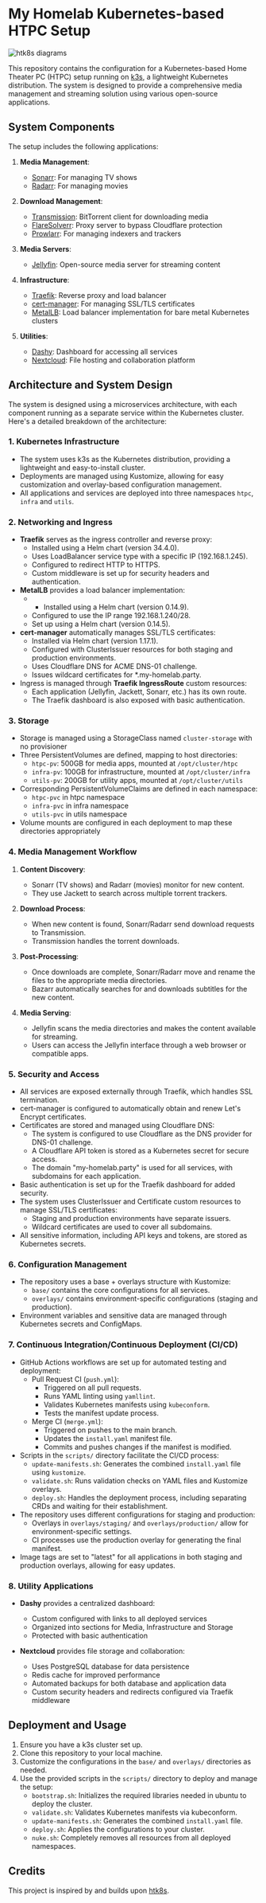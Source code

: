 # My Homelab Kubernetes-based HTPC Setup

![htk8s diagrams](system_design.png)

This repository contains the configuration for a Kubernetes-based Home Theater
PC (HTPC) setup running on [k3s](https://k3s.io/), a lightweight Kubernetes
distribution. The system is designed to provide a comprehensive media management
and streaming solution using various open-source applications.

## System Components

The setup includes the following applications:

1. **Media Management**:
   - [Sonarr](https://sonarr.tv/): For managing TV shows
   - [Radarr](https://radarr.video/): For managing movies

2. **Download Management**:
   - [Transmission](https://transmissionbt.com/): BitTorrent client for
   downloading media
   - [FlareSolverr](https://github.com/FlareSolverr/FlareSolverr): Proxy server to
   bypass Cloudflare protection
   - [Prowlarr](https://prowlarr.com/): For managing indexers and trackers

3. **Media Servers**:
   - [Jellyfin](https://jellyfin.org/): Open-source media server for streaming
   content

4. **Infrastructure**:
   - [Traefik](https://traefik.io/): Reverse proxy and load balancer
   - [cert-manager](https://cert-manager.io/): For managing SSL/TLS certificates
   - [MetalLB](https://metallb.universe.tf/): Load balancer implementation for
   bare metal Kubernetes clusters

5. **Utilities**:
   - [Dashy](https://dashy.to/): Dashboard for accessing all services
   - [Nextcloud](https://nextcloud.com/): File hosting and collaboration platform

## Architecture and System Design

The system is designed using a microservices architecture, with each component
running as a separate service within the Kubernetes cluster. Here's a detailed
breakdown of the architecture:

### 1. Kubernetes Infrastructure

- The system uses k3s as the Kubernetes distribution, providing a lightweight
  and easy-to-install cluster.
- Deployments are managed using Kustomize, allowing for easy customization and
  overlay-based configuration management.
- All applications and services are deployed into three namespaces `htpc`, `infra`
and `utils`.

### 2. Networking and Ingress

- **Traefik** serves as the ingress controller and reverse proxy:
  - Installed using a Helm chart (version 34.4.0).
  - Uses LoadBalancer service type with a specific IP (192.168.1.245).
  - Configured to redirect HTTP to HTTPS.
  - Custom middleware is set up for security headers and authentication.
- **MetalLB** provides a load balancer implementation:
  - - Installed using a Helm chart (version 0.14.9).
  - Configured to use the IP range 192.168.1.240/28.
  - Set up using a Helm chart (version 0.14.5).
- **cert-manager** automatically manages SSL/TLS certificates:
  - Installed via Helm chart (version 1.17.1).
  - Configured with ClusterIssuer resources for both staging and production
  environments.
  - Uses Cloudflare DNS for ACME DNS-01 challenge.
  - Issues wildcard certificates for *.my-homelab.party.
- Ingress is managed through **Traefik IngressRoute** custom resources:
  - Each application (Jellyfin, Jackett, Sonarr, etc.) has its own route.
  - The Traefik dashboard is also exposed with basic authentication.

### 3. Storage

- Storage is managed using a StorageClass named `cluster-storage` with no provisioner
- Three PersistentVolumes are defined, mapping to host directories:
  - `htpc-pv`: 500GB for media apps, mounted at `/opt/cluster/htpc`
  - `infra-pv`: 100GB for infrastructure, mounted at `/opt/cluster/infra`
  - `utils-pv`: 200GB for utility apps, mounted at `/opt/cluster/utils`
- Corresponding PersistentVolumeClaims are defined in each namespace:
  - `htpc-pvc` in htpc namespace
  - `infra-pvc` in infra namespace
  - `utils-pvc` in utils namespace
- Volume mounts are configured in each deployment to map these directories appropriately

### 4. Media Management Workflow

1. **Content Discovery**:
   - Sonarr (TV shows) and Radarr (movies) monitor for new content.
   - They use Jackett to search across multiple torrent trackers.

2. **Download Process**:
   - When new content is found, Sonarr/Radarr send download requests to
   Transmission.
   - Transmission handles the torrent downloads.

3. **Post-Processing**:
   - Once downloads are complete, Sonarr/Radarr move and rename the files to
   the appropriate media directories.
   - Bazarr automatically searches for and downloads subtitles for the new
   content.

4. **Media Serving**:
   - Jellyfin scans the media directories and makes the content available for
   streaming.
   - Users can access the Jellyfin interface through a web browser or compatible
   apps.

### 5. Security and Access

- All services are exposed externally through Traefik, which handles SSL
  termination.
- cert-manager is configured to automatically obtain and renew Let's Encrypt
  certificates.
- Certificates are stored and managed using Cloudflare DNS:
  - The system is configured to use Cloudflare as the DNS provider for DNS-01
  challenge.
  - A Cloudflare API token is stored as a Kubernetes secret for secure access.
  - The domain "my-homelab.party" is used for all services, with subdomains for
  each application.
- Basic authentication is set up for the Traefik dashboard for added security.
- The system uses ClusterIssuer and Certificate custom resources to manage
  SSL/TLS certificates:
  - Staging and production environments have separate issuers.
  - Wildcard certificates are used to cover all subdomains.
- All sensitive information, including API keys and tokens, are stored as
  Kubernetes secrets.

### 6. Configuration Management

- The repository uses a base + overlays structure with Kustomize:
  - `base/` contains the core configurations for all services.
  - `overlays/` contains environment-specific configurations (staging and
  production).
- Environment variables and sensitive data are managed through Kubernetes
  secrets and ConfigMaps.

### 7. Continuous Integration/Continuous Deployment (CI/CD)

- GitHub Actions workflows are set up for automated testing and deployment:
  - Pull Request CI (`push.yml`):
    - Triggered on all pull requests.
    - Runs YAML linting using `yamllint`.
    - Validates Kubernetes manifests using `kubeconform`.
    - Tests the manifest update process.
  - Merge CI (`merge.yml`):
    - Triggered on pushes to the main branch.
    - Updates the `install.yaml` manifest file.
    - Commits and pushes changes if the manifest is modified.
- Scripts in the `scripts/` directory facilitate the CI/CD process:
  - `update-manifests.sh`: Generates the combined `install.yaml` file using
  `kustomize`.
  - `validate.sh`: Runs validation checks on YAML files and Kustomize overlays.
  - `deploy.sh`: Handles the deployment process, including separating CRDs and
  waiting for their establishment.
- The repository uses different configurations for staging and production:
  - Overlays in `overlays/staging/` and `overlays/production/` allow for
  environment-specific settings.
  - CI processes use the production overlay for generating the final manifest.
- Image tags are set to "latest" for all applications in both staging and
  production overlays, allowing for easy updates.

### 8. Utility Applications

- **Dashy** provides a centralized dashboard:
  - Custom configured with links to all deployed services
  - Organized into sections for Media, Infrastructure and Storage
  - Protected with basic authentication

- **Nextcloud** provides file storage and collaboration:
  - Uses PostgreSQL database for data persistence
  - Redis cache for improved performance
  - Automated backups for both database and application data
  - Custom security headers and redirects configured via Traefik middleware

## Deployment and Usage

1. Ensure you have a k3s cluster set up.
2. Clone this repository to your local machine.
3. Customize the configurations in the `base/` and `overlays/` directories as
  needed.
4. Use the provided scripts in the `scripts/` directory to deploy and manage the
   setup:
   - `bootstrap.sh`: Initializes the required libraries needed in ubuntu to deploy
   the cluster.
   - `validate.sh`: Validates Kubernetes manifests via kubeconform.
   - `update-manifests.sh`: Generates the combined `install.yaml` file.
   - `deploy.sh`: Applies the configurations to your cluster.
   - `nuke.sh`: Completely removes all resources from all deployed namespaces.

## Credits

This project is inspired by and builds upon [htk8s](https://github.com/fabito/htk8s).
